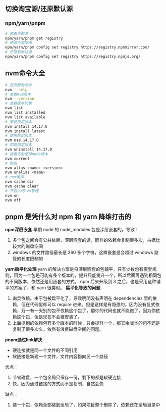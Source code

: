 ## 切换淘宝源/还原默认源
### npm/yarn/pnpm
```sh
# 查看当前源
npm/yarn/pnpm get registry
# 修改为淘宝源
npm/yarn/pnpm config set registry https://registry.npmmirror.com/
# 还原到默认源
npm/yarn/pnpm config set registry https://registry.npmjs.org/
```

## nvm命令大全
```sh
# 显示帮助命令
nvm --help
# 查看nvm版本
nvm --version
# 查看版本列表
nvm list
nvm list installed
nvm list available
# 安装指定版本
nvm install 14.17.0
nvm install latest
# 使用指定版本
nvm use 14.17.0
# 卸载指定版本
nvm uninstall 14.17.0
# 查看当前使用node版本
nvm current
# 别名
nvm alias <name> <version>
nvm unalias <name>
# nvm缓存
nvm cache dir
nvm cache clear
# 开启关闭nvm管理
nvm on
nvm off
```

## pnpm 是凭什么对 npm 和 yarn 降维打击的
__npm深层嵌套__
早期 node 的 node_modules 包是深层嵌套的，导致：
1. 多个包之间会有公共依赖，深层嵌套的话，同样的依赖会复制很多次，占据比较大的磁盘空间
2. windows 的文件路径最长是 260 多个字符，这样嵌套是会超过 windows 路径的长度限制的

__yarn扁平化处理__
yarn 的解决方案是将深层嵌套的包铺平，只有少数包有嵌套规则，因为一个包是可能有多个版本的，提升只能提升一个，所以后面再遇到相同包的不同版本，依然还是用嵌套的方式。
npm 后来升级到 3 之后，也是采用这种铺平的方案了，和 yarn 很类似。
__扁平化导致的问题__
1. 幽灵依赖。由于包被扁平化了，导致明明没有声明在 dependencies 里的依赖，但在代码里却可以 require 进来。但是这样是有隐患的，因为没有显式依赖，万一有一天别的包不依赖这个包了，那你的代码也就不能跑了，因为你依赖这个包，但是现在不会被安装了。
2. 上面提到的依赖包有多个版本的时候，只会提升一个，那其余版本的包不还是复制了很多次么，依然有浪费磁盘空间的问题。

__pnpm通过link解决__
- 硬连接就是同一个文件的不同引用
- 软链接是新建一个文件，文件内容指向另一个路径

优点：
1. 节省磁盘，一个包全局只保存一份，剩下的都是软硬连接
2. 快，因为通过链接的方式而不是复制，自然会快

缺点：
1. 装一个包，依赖全部装到全局了，如果项目整个删除了，依赖还在全局目录中